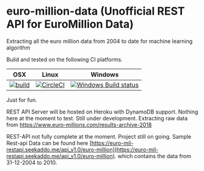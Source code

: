 # euro-million-data (Unofficial REST API for EuroMillion Data)
Extracting all the euro million data from 2004 to date for machine learning algorithm

Build and tested on the following CI platforms.

| OSX | Linux | Windows |
| --- | ----- | ------- |
| [![build](https://img.shields.io/travis/seekaddo/euro-million-data.svg)](https://travis-ci.org/seekaddo/euro-million-data) | [![CircleCI](https://circleci.com/gh/seekaddo/euro-million-data.svg?style=svg)](https://circleci.com/gh/seekaddo/euro-million-data) | [![Windows Build status](https://ci.appveyor.com/api/projects/status/b8tmv0ofpqjv4bld/branch/master?svg=true)](https://ci.appveyor.com/project/seekaddo/euro-million-data/branch/master) |

Just for fun.

REST API Server will be hosted on Heroku with DynamoDB support.
Nothing here at the moment to test. Still under development.
Extracting raw data from https://www.euro-millions.com/results-archive-2018


REST-API not fully complete at the moment. Project still on going.
Sample Rest-api Data can be found here [https://euro-mil-restapi.seekaddo.me/api_v1.0/euro-million](https://euro-mil-restapi.seekaddo.me/api_v1.0/euro-million).
which contains the data from 31-12-2004 to 2010.